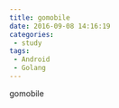```yaml
---
title: gomobile
date: 2016-09-08 14:16:19
categories:
 - study
tags:
 - Android
 - Golang
---
```

gomobile
